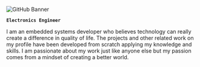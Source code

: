 ![GitHub Banner](https://user-images.githubusercontent.com/80714882/200172123-4bd162c7-ef93-4365-a4b0-0729d9a019a2.gif)


**`Electronics Engineer`**

I am an embedded systems developer who believes technology can really create a difference in quality of life. The projects and other related work on my profile have been developed from scratch applying my knowledge and skills. I am passionate about my work just like anyone else but my passion comes from a mindset of creating a better world. 
